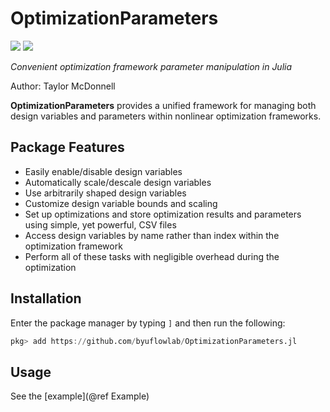# OptimizationParameters

[![](https://img.shields.io/badge/docs-dev-blue.svg)](https://flow.byu.edu/OptimizationParameters.jl)
![](https://github.com/byuflowlab/OptimizationParameters.jl/workflows/Run%20tests/badge.svg)

*Convenient optimization framework parameter manipulation in Julia*

Author: Taylor McDonnell

**OptimizationParameters** provides a unified framework for managing both design variables and parameters within nonlinear optimization frameworks.

## Package Features
- Easily enable/disable design variables
- Automatically scale/descale design variables
- Use arbitrarily shaped design variables
- Customize design variable bounds and scaling
- Set up optimizations and store optimization results and parameters using simple, yet powerful, CSV files
- Access design variables by name rather than index within the optimization framework
- Perform all of these tasks with negligible overhead during the optimization

## Installation

Enter the package manager by typing `]` and then run the following:

```julia
pkg> add https://github.com/byuflowlab/OptimizationParameters.jl
```

## Usage

See the [example](@ref Example)
